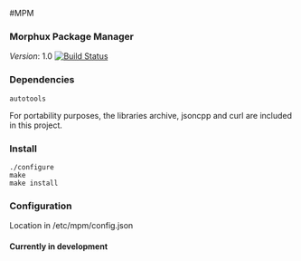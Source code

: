 #MPM
### Morphux Package Manager
*Version*: 1.0 [![Build Status](https://travis-ci.org/Morphux/mpm.svg?branch=master)](https://travis-ci.org/Morphux/mpm) 

### Dependencies
```
autotools
```
For portability purposes, the libraries archive, jsoncpp and curl are included in this project.

### Install
```
./configure 
make
make install
```

### Configuration

Location in /etc/mpm/config.json

#### Currently in development
